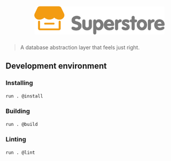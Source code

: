 <h1 align="center">
	<img src="branding/superstore-logo.svg" width="350" alt="Superstore — A database abstraction layer that feels just right">
	<br>
</h1>

> A database abstraction layer that feels just right.

## Development environment

### Installing

```bash
run . @install
```

### Building

```bash
run . @build
```

### Linting

```bash
run . @lint
```
